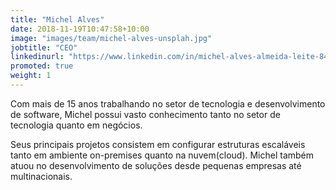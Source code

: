 ```yaml
---
title: "Michel Alves"
date: 2018-11-19T10:47:58+10:00
image: "images/team/michel-alves-unsplah.jpg"
jobtitle: "CEO"
linkedinurl: "https://www.linkedin.com/in/michel-alves-almeida-leite-84976315a/"
promoted: true
weight: 1
---
```


Com mais de 15 anos trabalhando no setor de tecnologia e desenvolvimento de software, Michel possui vasto conhecimento tanto no setor de tecnologia quanto em negócios.

Seus principais projetos consistem em configurar estruturas escaláveis tanto em ambiente on-premises quanto na nuvem(cloud).
Michel também atuou no desenvolvimento de soluções desde pequenas empresas até multinacionais.